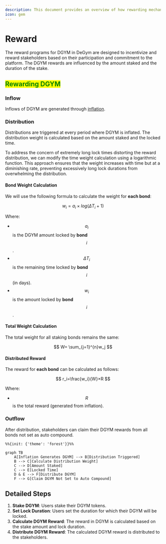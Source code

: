 ```yaml
---
description: This document provides an overview of how rewarding mechanism work
icon: gem
---
```


# Reward

The reward programs for DGYM in DeGym are designed to incentivize and reward stakeholders based on their participation and commitment to the platform. The DGYM rewards are influenced by the amount staked and the duration of the stake.

## <mark style="color:green;">Rewarding DGYM</mark>

### Inflow

Inflows of DGYM are generated through [inflation](../../degym-dao/dgym-tokenomics/inflation.md).

### Distribution

Distributions are triggered at every period where DGYM is inflated. The distribution weight is calculated based on the amount staked and the locked time.

To address the concern of extremely long lock times distorting the reward distribution, we can modify the time weight calculation using a logarithmic function. This approach ensures that the weight increases with time but at a diminishing rate, preventing excessively long lock durations from overwhelming the distribution.

#### Bond Weight Calculation

We will use the following formula to calculate the weight for **each bond**:

$$
w_i​=a_i​×log(\Delta T_i ​+ 1)
$$

Where:

* $$a_i$$ is the DGYM amount locked by **bond** $$i$$.
* $$\Delta T_i$$ is the remaining time locked by **bond** $$i$$ (in days).
* $$w_i$$ is the amount locked by **bond** $$i$$.

#### Total Weight Calculation

The total weight for all staking bonds remains the same:

$$
W=  \sum_{j=1}^{n}​w_j
$$

#### Distributed Reward

The reward for **each bond** can be calculated as follows:

$$
r_i​=\frac{w_i}{W}​​×R
$$

Where:

* $$R$$ is the total reward (generated from inflation).

### Outflow

After distribution, stakeholders can claim their DGYM rewards from all bonds not set as auto compound.

```mermaid
%%{init: {'theme': 'forest'}}%%

graph TB
    A[Inflation Generates DGYM] --> B[Distribution Triggered]
    B --> C[Calculate Distribution Weight]
    C --> D[Amount Staked]
    C --> E[Locked Time]
    D & E --> F[Distribute DGYM]
    F --> G[Claim DGYM Not Set to Auto Compound]
```

## Detailed Steps

1. **Stake DGYM**: Users stake their DGYM tokens.
2. **Set Lock Duration**: Users set the duration for which their DGYM will be locked.
3. **Calculate DGYM Reward**: The reward in DGYM is calculated based on the stake amount and lock duration.
4. **Distribute DGYM Reward**: The calculated DGYM reward is distributed to the stakeholders.
